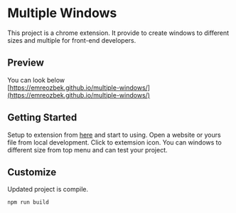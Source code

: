 # Multiple Windows

This project is a chrome extension. It provide to create windows to different sizes and multiple for front-end developers.

## Preview

You can look below<br />
[https://emreozbek.github.io/multiple-windows/](https://emreozbek.github.io/multiple-windows/)

## Getting Started

Setup to extension from [here](https://chrome.google.com/webstore/detail/multiple-windows/npdmdcegegmlhfdpkflmkkmjpficmimk) and start to using. Open a website or yours file from local development. Click to extemsion icon. You can windows to different size from top menu and can test your project.

## Customize

Updated project is compile.
```
npm run build
```
